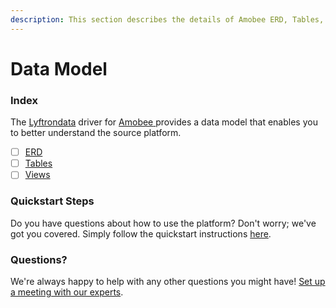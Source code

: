 ```yaml
---
description: This section describes the details of Amobee ERD, Tables, and Views.
---
```


# Data Model

### Index

The  [Lyftrondata](https://www.lyftrondata.com/) driver for [Amobee](https://www.lyftrondata.com/integration/amobee/)[ ](https://www.lyftrondata.com/integration/amobee/)provides a data model that enables you to better understand the source platform.

* [ ] [ERD](../../../marketing-analytics/amobee/data-model/erd.md)
* [ ] [Tables](../../../marketing-analytics/amobee/data-model/tables.md)
* [ ] [Views](../../../marketing-analytics/amobee/data-model/views.md)

### Quickstart Steps

Do you have questions about how to use the platform? Don't worry; we've got you covered. Simply follow the quickstart instructions [here](../../../../quickstart-steps.md).

### Questions? <a href="#questions" id="questions"></a>

We're always happy to help with any other questions you might have! [Set up a meeting with our experts](https://www.lyftrondata.com/book-a-meeting/).


